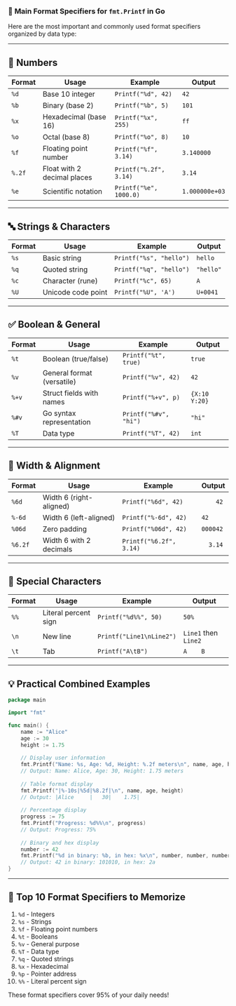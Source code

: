 ### 🎯 **Main Format Specifiers for `fmt.Printf` in Go**

Here are the most important and commonly used format specifiers organized by data type:

---

## 🔢 **Numbers**

| Format | Usage                        | Example                 | Output         |
|--------|------------------------------|-------------------------|----------------|
| `%d`   | Base 10 integer              | `Printf("%d", 42)`      | `42`           |
| `%b`   | Binary (base 2)              | `Printf("%b", 5)`       | `101`          |
| `%x`   | Hexadecimal (base 16)        | `Printf("%x", 255)`     | `ff`           |
| `%o`   | Octal (base 8)               | `Printf("%o", 8)`       | `10`           |
| `%f`   | Floating point number        | `Printf("%f", 3.14)`    | `3.140000`     |
| `%.2f` | Float with 2 decimal places  | `Printf("%.2f", 3.14)`  | `3.14`         |
| `%e`   | Scientific notation          | `Printf("%e", 1000.0)`  | `1.000000e+03` |

---

## 🔤 **Strings & Characters**

| Format | Usage                        | Example                     | Output       |
|--------|------------------------------|-----------------------------|--------------|
| `%s`   | Basic string                 | `Printf("%s", "hello")`     | `hello`      |
| `%q`   | Quoted string                | `Printf("%q", "hello")`     | `"hello"`    |
| `%c`   | Character (rune)             | `Printf("%c", 65)`          | `A`          |
| `%U`   | Unicode code point           | `Printf("%U", 'A')`         | `U+0041`     |

---

## ✅ **Boolean & General**

| Format | Usage                        | Example                 | Output     |
|--------|------------------------------|-------------------------|------------|
| `%t`   | Boolean (true/false)         | `Printf("%t", true)`    | `true`     |
| `%v`   | General format (versatile)   | `Printf("%v", 42)`      | `42`       |
| `%+v`  | Struct fields with names     | `Printf("%+v", p)`      | `{X:10 Y:20}` |
| `%#v`  | Go syntax representation     | `Printf("%#v", "hi")`   | `"hi"`     |
| `%T`   | Data type                    | `Printf("%T", 42)`      | `int`      |

---

## 📏 **Width & Alignment**

| Format | Usage                        | Example                 | Output     |
|--------|------------------------------|-------------------------|------------|
| `%6d`  | Width 6 (right-aligned)      | `Printf("%6d", 42)`     | `    42`   |
| `%-6d` | Width 6 (left-aligned)       | `Printf("%-6d", 42)`    | `42    `   |
| `%06d` | Zero padding                 | `Printf("%06d", 42)`    | `000042`   |
| `%6.2f`| Width 6 with 2 decimals      | `Printf("%6.2f", 3.14)` | `  3.14`   |

---

## 🎪 **Special Characters**

| Format | Usage                        | Example                 | Output     |
|--------|------------------------------|-------------------------|------------|
| `%%`   | Literal percent sign         | `Printf("%d%%", 50)`    | `50%`      |
| `\n`   | New line                     | `Printf("Line1\nLine2")`| `Line1` then `Line2` |
| `\t`   | Tab                          | `Printf("A\tB")`        | `A    B`   |

---

## 💡 **Practical Combined Examples**

```go
package main

import "fmt"

func main() {
    name := "Alice"
    age := 30
    height := 1.75
    
    // Display user information
    fmt.Printf("Name: %s, Age: %d, Height: %.2f meters\n", name, age, height)
    // Output: Name: Alice, Age: 30, Height: 1.75 meters
    
    // Table format display
    fmt.Printf("|%-10s|%5d|%8.2f|\n", name, age, height)
    // Output: |Alice     |   30|    1.75|
    
    // Percentage display
    progress := 75
    fmt.Printf("Progress: %d%%\n", progress)
    // Output: Progress: 75%
    
    // Binary and hex display
    number := 42
    fmt.Printf("%d in binary: %b, in hex: %x\n", number, number, number)
    // Output: 42 in binary: 101010, in hex: 2a
}
```

---

## 🚀 **Top 10 Format Specifiers to Memorize**

1. `%d` - Integers
2. `%s` - Strings
3. `%f` - Floating point numbers
4. `%t` - Booleans
5. `%v` - General purpose
6. `%T` - Data type
7. `%q` - Quoted strings
8. `%x` - Hexadecimal
9. `%p` - Pointer address
10. `%%` - Literal percent sign

These format specifiers cover 95% of your daily needs!